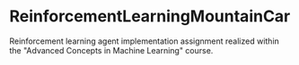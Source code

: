 # ReinforcementLearningMountainCar
Reinforcement learning agent implementation assignment realized within the "Advanced Concepts in Machine Learning" course.
